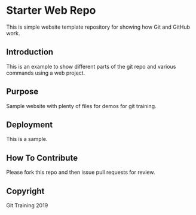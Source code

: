 # Starter Web Repo

This is simple website template repository for showing how Git and GitHub work. 

## Introduction

This is an example to show different parts of the git repo and various commands using a web project.

## Purpose

Sample website with plenty of files for demos for git training.

## Deployment

This is a sample.

## How To Contribute

Please fork this repo and then issue pull requests for review.

## Copyright

Git Training 2019

